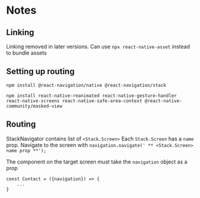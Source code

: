 # Notes

## Linking
Linking removed in later versions. Can use `npx react-native-asset` instead to bundle assets

## Setting up routing

```console
npm install @react-navigation/native @react-navigation/stack
```

```console
npm install react-native-reanimated react-native-gesture-handler react-native-screens react-native-safe-area-context @react-native-community/masked-view
```

## Routing
StackNavigator contains list of `<Stack.Screen>`
Each `Stack.Screen` has a `name` prop.
Navigate to the screen with `navigation.navigate(' ** <Stack.Screen> name prop **');`

The component on the target screen must take the `navigation` object as a prop
```Example
const Contact = ({navigation}) => {
    ...
}
```

